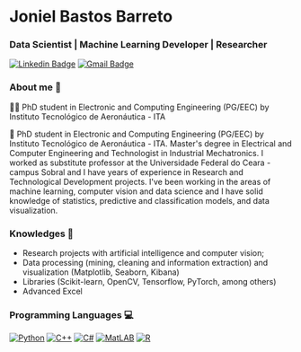 #  Joniel Bastos Barreto
### Data Scientist | Machine Learning Developer | Researcher

[![Linkedin Badge](https://img.shields.io/badge/-LinkedIn-blue?style=flat-square&logo=Linkedin&logoColor=white&link=https://www.linkedin.com/in/joniel-bastos-barreto/)](https://www.linkedin.com/in/joniel-bastos-barreto/)
[![Gmail Badge](https://img.shields.io/badge/-Gmail-c14438?style=flat-square&logo=Gmail&logoColor=white&link=mailto:jonielbbarreto@gmail.com)](mailto:jonielbbarreto@gmail.com)

###  About me 👋
:man_student: PhD student in Electronic and Computing Engineering (PG/EEC) by Instituto Tecnológico de Aeronáutica - ITA 

:briefcase: PhD student in Electronic and Computing Engineering (PG/EEC) by Instituto Tecnológico de Aeronáutica - ITA. Master's degree in Electrical and Computer Engineering and Technologist in Industrial Mechatronics. I worked as substitute professor at the Universidade Federal do Ceara - campus Sobral and I have years of experience in Research and Technological Development projects.
I've been working in the areas of machine learning, computer vision and data science and I have solid knowledge of statistics, predictive and classification models, and data visualization.

### Knowledges :open_book:
- Research projects with artificial intelligence and computer vision;
- Data processing (mining, cleaning and information extraction) and visualization (Matplotlib, Seaborn, Kibana)
- Libraries (Scikit-learn, OpenCV, Tensorflow, PyTorch, among others)
- Advanced Excel

### Programming Languages :computer:
[![Python](https://img.shields.io/badge/Python-3776AB?style=for-the-badge&logo=python&logoColor=white&link=https://github.com/jonielbarreto/)](https://github.com/jonielbarreto) 
[![C++](https://img.shields.io/badge/C%2B%2B-00599C?style=for-the-badge&logo=c%2B%2B&logoColor=white&link=https://github.com/jonielbarreto/)](https://github.com/jonielbarreto) 
[![C#](https://img.shields.io/badge/c%23-%23239120.svg?style=for-the-badge&logo=csharp&logoColor=white&link=https://github.com/jonielbarreto/)](https://github.com/jonielbarreto) 
[![MatLAB](https://img.shields.io/badge/MatLAB-ff8c11?style=for-the-badge&logo=matlab&logoColor=white&link=https://github.com/jonielbarreto/)](https://github.com/jonielbarreto) 
[![R](https://img.shields.io/badge/R-276DC3?style=for-the-badge&logo=r&logoColor=white&link=https://github.com/jonielbarreto/)](https://github.com/jonielbarreto) 
